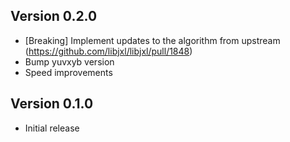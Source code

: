 ## Version 0.2.0

- [Breaking] Implement updates to the algorithm from upstream (https://github.com/libjxl/libjxl/pull/1848)
- Bump yuvxyb version
- Speed improvements

## Version 0.1.0

- Initial release
